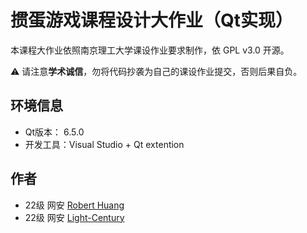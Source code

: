 # 掼蛋游戏课程设计大作业（Qt实现）

本课程大作业依照南京理工大学课设作业要求制作，依 GPL v3.0 开源。

⚠ 请注意**学术诚信**，勿将代码抄袭为自己的课设作业提交，否则后果自负。

## 环境信息
- Qt版本： 6.5.0
- 开发工具：Visual Studio + Qt extention

## 作者
- 22级 网安 [Robert Huang](https://github.com/roberthuang1024)
- 22级 网安 [Light-Century](https://github.com/Light-Century)
